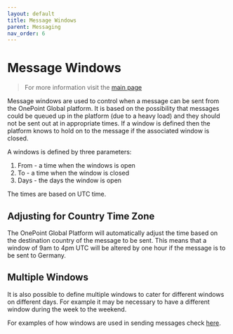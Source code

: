 ```yaml
---
layout: default
title: Message Windows
parent: Messaging
nav_order: 6
---
```

# Message Windows

> For more information visit the [main page](../README.md)

Message windows are used to control when a message can be sent from the OnePoint Global platform. It is based on the possibility that messages could be queued up in the platform (due to a heavy load) and they should not be sent out at in appropriate times. If a window is defined then the platform knows to hold on to the message if the associated window is closed.

A windows is defined by three parameters:
1. From - a time when the windows is open
1. To - a time when the window is closed
1. Days - the days the window is open

The times are based on UTC time.

## Adjusting for Country Time Zone
The OnePoint Global Platform will automatically adjust the time based on the destination country of the message to be sent. This means that a window of 9am to 4pm UTC will be altered by one hour if the message is to be sent to Germany.

## Multiple Windows
It is also possible to define multiple windows to cater for different windows on different days. For example it may be necessary to have a different window during the week to the weekend.

For examples of how windows are used in sending messages check [here](Message.md).